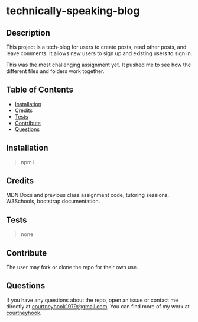 # technically-speaking-blog

## Description

This project is a tech-blog for users to create posts, read other posts, and leave comments. It allows new users to sign up and existing users to sign in.

This was the most challenging assignment yet. It pushed me to see how the different files and folders work together.

## Table of Contents

- [Installation](#installation)
- [Credits](#credits)
- [Tests](#tests)
- [Contribute](#contribute)
- [Questions](#questions)

## Installation

> npm i

## Credits

MDN Docs and previous class assignment code, tutoring sessions, W3Schools, bootstrap documentation.

## Tests

> none

## Contribute

The user may fork or clone the repo for their own use.

## Questions

If you have any questions about the repo, open an issue or contact me directly at <courtneyhook1979@gmail.com>. You can find more of my work at [courtneyhook](https://github.com/courtneyhook).
